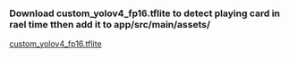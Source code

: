 ### Download custom_yolov4_fp16.tflite to detect playing card in rael time tthen add it to app/src/main/assets/

[custom_yolov4_fp16.tflite](https://drive.google.com/file/d/1dL4F1wurfWsH4YAbAtIytsFMRhEqqm5F/view?usp=sharing) 
